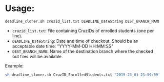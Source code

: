# Usage:
```bash
deadline_cloner.sh cruzid_list.txt DEADLINE_DateString DEST_BRANCH_NAME
```
* `cruzid_list.txt`: File containing CruzIDs of enrolled students (one per line). 
* `DEADLINE_DateString`: Date and time of checkout. Should be an acceptable date time: "YYYY-MM-DD HH:MM:SS"
* `DEST_BRANCH_NAME`: Name of the destination branch where the checked out files will be available.

Example:
```bash
sh deadline_cloner.sh CruzID_EnrolledStudents.txt "2019-23-01 23:59:59" pa1
```
